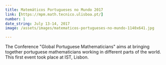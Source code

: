 ```yaml
---
title: Matemáticos Portugueses no Mundo 2017
link: [https://mpm.math.tecnico.ulisboa.pt/]
number: 1
date_string: July 13-14, 2017
image: /assets/images/matematicos-portugueses-no-mundo-1140x641.jpg

---
```

The Conference "Global Portuguese Mathematicians" aims at bringing together 
portuguese mathematicians working in different parts of the world. 
This first event took place at IST, Lisbon. 
